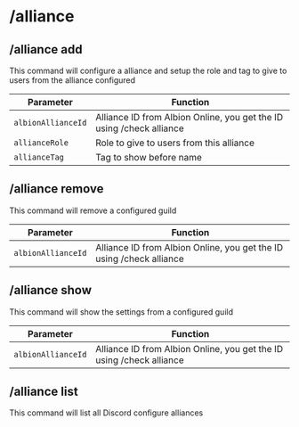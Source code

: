 # /alliance

## /alliance add

This command will configure a alliance and setup the role and tag to give to users from the alliance configured

| Parameter | Function |
| --- | --- |
| `albionAllianceId`| Alliance ID from Albion Online, you get the ID using /check alliance |
| `allianceRole` | Role to give to users from this alliance |
| `allianceTag` | Tag to show before name |

## /alliance remove

This command will remove a configured guild

| Parameter | Function |
| --- | --- |
| `albionAllianceId`| Alliance ID from Albion Online, you get the ID using /check alliance |


## /alliance show

This command will show the settings from a configured guild

| Parameter | Function |
| --- | --- |
| `albionAllianceId`| Alliance ID from Albion Online, you get the ID using /check alliance |


## /alliance list

This command will list all Discord configure alliances
